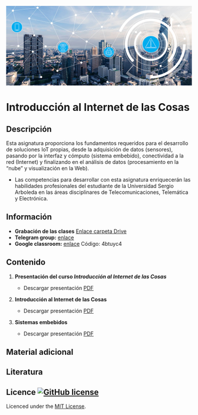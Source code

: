[![banner](/_assets/pics/iotbanner.jpg)](https://github.com/marcoteran/internetofthings)
# Introducción al Internet de las Cosas

## Descripción

Esta asignatura proporciona los fundamentos requeridos para el desarrollo de soluciones IoT propias, desde la adquisición de datos (sensores), pasando por la interfaz y cómputo (sistema embebido), conectividad a la red (Internet) y finalizando en el análisis de datos (procesamiento en la “nube” y visualización en la Web).
* Las competencias para desarrollar con esta asignatura enriquecerán las habilidades profesionales del estudiante de la Universidad Sergio Arboleda en las áreas disciplinares de Telecomunicaciones, Telemática y Electrónica. 


## Información
* **Grabación de las clases** [Enlace carpeta Drive](https://drive.google.com/drive/folders/1LXqyZ-88ba3mFtIszBdo_sizFOSPHfJa?usp=sharing)
* **Telegram group:** [enlace](https://t.me/joinchat/Ie-daAJBiw_cUuqm)
* **Google classroom:** [enlace](https://classroom.google.com/c/MjY4MTg2ODk4NzEz?cjc=4btuyc4) Código: 4btuyc4

## Contenido

1. **Presentación del curso *Introducción al Internet de las Cosas***
	* Descargar presentación [PDF](https://github.com/marcoteran/internetofthings/raw/master/lectures/00_internetofthings_syllabus.pdf) 

2. **Introducción al Internet de las Cosas**
	* Descargar presentación [PDF](https://github.com/marcoteran/internetofthings/raw/master/lectures/class01_IoTintroduction.pdf) 	

3. **Sistemas embebidos**
	* Descargar presentación [PDF](https://github.com/marcoteran/internetofthings/raw/master/lectures/class02_EmbeddedSystems.pdf) 	

## Material adicional



## Literatura



## Licence [![GitHub license](https://img.shields.io/github/license/marcoteran/deeplearningmodule.svg)](https://github.com/marcoteran/deeplearningmodule/blob/master/LICENSE)

Licenced under the [MIT License](https://github.com/MinorMole/RcloneLab/blob/master/LICENSE).